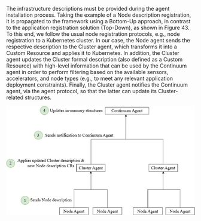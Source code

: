 The infrastructure descriptions must be provided during the agent installation process. Taking the example of a Node
description registration, it is propagated to the framework using a Bottom-Up approach, in contrast to the application
registration solution (Top-Down), as shown in Figure 43. To this end, we follow the usual node registration protocols,
e.g., node registration to a Kubernetes cluster. In our case, the Node agent sends the respective description to the
Cluster agent, which transforms it into a Custom Resource and applies it to Kubernetes. In addition, the Cluster agent
updates the Cluster formal description (also defined as a Custom Resource) with high-level information that can be used
by the Continuum agent in order to perform filtering based on the available sensors, accelerators, and node types (e.g.,
to meet any relevant application deployment constraints). Finally, the Cluster agent notifies the Continuum agent, via
the agent protocol, so that the latter can update its Cluster-related structures.

![system_description_sequence.png](../assets/img/system_description_sequence.png)